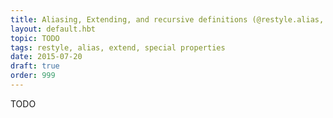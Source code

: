 ```yaml
---
title: Aliasing, Extending, and recursive definitions (@restyle.alias, @restyle.extend, @restyle)
layout: default.hbt
topic: TODO
tags: restyle, alias, extend, special properties
date: 2015-07-20
draft: true
order: 999
---
```


TODO